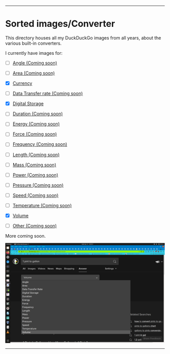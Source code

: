 
***

# Sorted images/Converter

This directory houses all my DuckDuckGo images from all years, about the various built-in converters.

I currently have images for:

- [ ] [Angle (Coming soon)](/DuckDuckGo/Sorted/Converter/)

- [ ] [Area (Coming soon)](/DuckDuckGo/Sorted/Converter/)

- [x] [Currency](/DuckDuckGo/Sorted/Converter/Currency/)

- [ ] [Data Transfer rate (Coming soon)](/DuckDuckGo/Sorted/Converter/)

- [x] [Digital Storage](/DuckDuckGo/Sorted/Converter/Digital_Storage/)

- [ ] [Duration (Coming soon)](/DuckDuckGo/Sorted/Converter/)

- [ ] [Energy (Coming soon)](/DuckDuckGo/Sorted/Converter/)

- [ ] [Force (Coming soon)](/DuckDuckGo/Sorted/Converter/)

- [ ] [Frequency (Coming soon)](/DuckDuckGo/Sorted/Converter/)

- [ ] [Length (Coming soon)](/DuckDuckGo/Sorted/Converter/)

- [ ] [Mass (Coming soon)](/DuckDuckGo/Sorted/Converter/)

- [ ] [Power (Coming soon)](/DuckDuckGo/Sorted/Converter/)

- [ ] [Pressure (Coming soon)](/DuckDuckGo/Sorted/Converter/)

- [ ] [Speed (Coming soon)](/DuckDuckGo/Sorted/Converter/)

- [ ] [Temperature (Coming soon)](/DuckDuckGo/Sorted/Converter/)

- [x] [Volume](/DuckDuckGo/Sorted/Converter/Volume/)

- [ ] [Other (Coming soon)](/DuckDuckGo/Sorted/Converter/)

More coming soon.

![ConverterDDG_DefaultDropdown.png](/DuckDuckGo/Sorted/Converter/ConverterDDG_DefaultDropdown.png)

***
